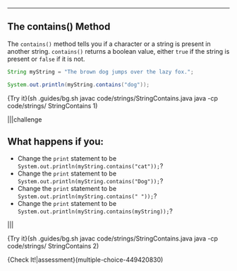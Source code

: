 ----------

## The contains() Method
The `contains()` method tells you if a character or a string is present in another string. `contains()` returns a boolean value, either `true` if the string is present or `false` if it is not.

```java
String myString = "The brown dog jumps over the lazy fox.";

System.out.println(myString.contains("dog"));
```

{Try it}(sh .guides/bg.sh javac code/strings/StringContains.java java -cp code/strings/ StringContains 1)

|||challenge
## What happens if you:
* Change the `print` statement to be `System.out.println(myString.contains("cat"));`?
* Change the `print` statement to be `System.out.println(myString.contains("Dog"));`?
* Change the `print` statement to be `System.out.println(myString.contains(" "));`?
* Change the `print` statement to be `System.out.println(myString.contains(myString));`?

|||

{Try it}(sh .guides/bg.sh javac code/strings/StringContains.java java -cp code/strings/ StringContains 2)

{Check It!|assessment}(multiple-choice-449420830)
